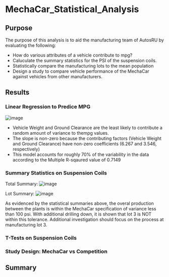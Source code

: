 # MechaCar_Statistical_Analysis

## Purpose
  The purpose of this analysis is to aid the manufacturing team of AutosRU by evaluating the following:
  - How do various attributes of a vehicle contribute to mpg?
  - Caluculate the summary statistics for the PSI of the suspension coils.
  - Statistically compare the manufacturing lots to the mean population
  - Design a study to compare vehicle performance of the MechaCar against vehicles from other manufacturers.

## Results
  ### Linear Regression to Predice MPG
  ![image](https://user-images.githubusercontent.com/40553064/128602268-b06cddf1-f62a-4968-9455-942fdd6c06da.png)

  - Vehicle Weight and Ground Clearance are the least likely to contribute a random amount of variance to thempg values.
  - The slope is non-zero because the contributing factors (Vehicle Weight and Ground Clearance) have non-zero coefficients (6.267 and 3.546, respectively)
  - This model accounts for roughly 70% of the variability in the data according to the Multiple R-sqaured value of 0.7149
  
  ### Summary Statistics on Suspension Coils
  Total Summary: ![image](https://user-images.githubusercontent.com/40553064/128608815-505e2edd-648e-40e7-8d35-92a5d2bce9c1.png)

  Lot Summary: ![image](https://user-images.githubusercontent.com/40553064/128608822-f06f12da-b765-473c-ac1c-2e6e8335df5e.png)

  As evidenced by the statistical summaries above, the overal production between the plants is within the MechaCar specification of variance less than 100 psi. With additional drilling down, it is shown that lot 3 is NOT within this tolerance. Additional investigation should focus on the process at manufacturing lot 3.

  ### T-Tests on Suspension Coils
  
  
  ### Study Design: MechaCar vs Competition
  
## Summary
